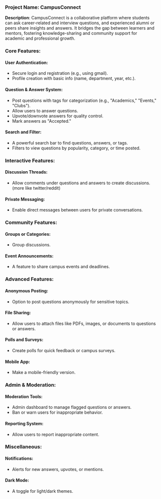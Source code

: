 ### **Project Name**: CampusConnect  

**Description**: CampusConnect is a collaborative platform where students can ask career-related and interview questions, and experienced alumni or peers share insights and answers. It bridges the gap between learners and mentors, fostering knowledge-sharing and community support for academic and professional growth.

### Core Features:

#### User Authentication:
- Secure login and registration (e.g., using gmail).
- Profile creation with basic info (name, department, year, etc.).

#### Question & Answer System:
- Post questions with tags for categorization (e.g., "Academics," "Events," "Clubs").
- Allow users to answer questions.
- Upvote/downvote answers for quality control.
- Mark answers as "Accepted."

#### Search and Filter:
- A powerful search bar to find questions, answers, or tags.
- Filters to view questions by popularity, category, or time posted.

### Interactive Features:

#### Discussion Threads:
- Allow comments under questions and answers to create discussions.(more like twitter/reddit)

#### Private Messaging:
- Enable direct messages between users for private conversations.

### Community Features:

#### Groups or Categories:
- Group discussions.

#### Event Announcements:
- A feature to share campus events and deadlines.

### Advanced Features:

#### Anonymous Posting:
- Option to post questions anonymously for sensitive topics.

#### File Sharing:
- Allow users to attach files like PDFs, images, or documents to questions or answers.

#### Polls and Surveys:
- Create polls for quick feedback or campus surveys.

#### Mobile App:
- Make a mobile-friendly version.

### Admin & Moderation:

#### Moderation Tools:
- Admin dashboard to manage flagged questions or answers.
- Ban or warn users for inappropriate behavior.

#### Reporting System:
- Allow users to report inappropriate content.

### Miscellaneous:

#### Notifications:
- Alerts for new answers, upvotes, or mentions.

#### Dark Mode:
- A toggle for light/dark themes.

